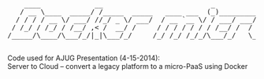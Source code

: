 <pre>

    ____             __                          _                       ____                  
   / __ \____  _____/ /_____  _____   ____ ___  (_)_____________        / __ \____ _____ ______
  / / / / __ \/ ___/ //_/ _ \/ ___/  / __ `__ \/ / ___/ ___/ __ \______/ /_/ / __ `/ __ `/ ___/
 / /_/ / /_/ / /__/ ,< /  __/ /     / / / / / / / /__/ /  / /_/ /_____/ ____/ /_/ / /_/ (__  ) 
/_____/\____/\___/_/|_|\___/_/     /_/ /_/ /_/_/\___/_/   \____/     /_/    \__,_/\__,_/____/  
                                                                                               
</pre>

Code used for AJUG Presentation (4-15-2014):  
Server to Cloud – convert a legacy platform to a micro-PaaS using Docker 
